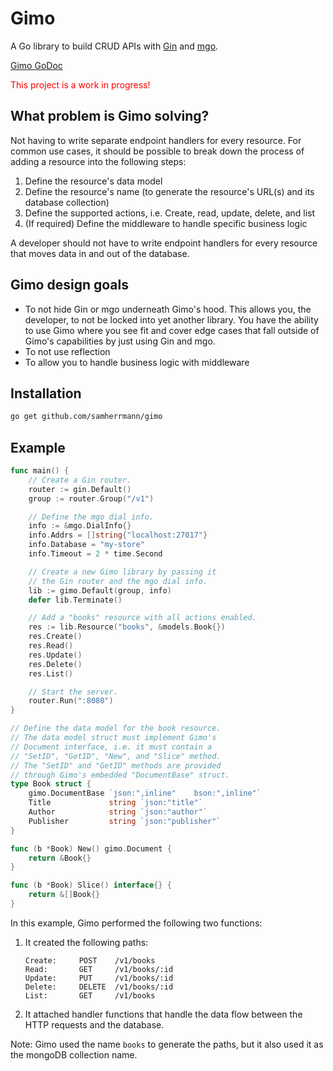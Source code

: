 # Gimo
A Go library to build CRUD APIs with [Gin](https://github.com/gin-gonic/gin) and [mgo](https://github.com/go-mgo/mgo/tree/v2).

[Gimo GoDoc](https://godoc.org/github.com/samherrmann/gimo)

<span style="color: red">This project is a work in progress!</span>

## What problem is Gimo solving?
Not having to write separate endpoint handlers for every resource. For common use cases, it should be possible to break down the process of adding a resource into the following steps:

1. Define the resource's data model
2. Define the resource's name (to generate the resource's URL(s) and its database collection)
3. Define the supported actions, i.e. Create, read, update, delete, and list
4. (If required) Define the middleware to handle specific business logic

A developer should not have to write endpoint handlers for every resource that moves data in and out of the database.

## Gimo design goals
* To not hide Gin or mgo underneath Gimo's hood. This allows you, the developer, to not be locked into yet another library. You have the ability to use Gimo where you see fit and cover edge cases that fall outside of Gimo's capabilities by just using Gin and mgo.
* To not use reflection
* To allow you to handle business logic with middleware

## Installation
```sh
go get github.com/samherrmann/gimo
```

## Example

```go
func main() {
    // Create a Gin router.
    router := gin.Default()
    group := router.Group("/v1")

    // Define the mgo dial info.
    info := &mgo.DialInfo{}
    info.Addrs = []string{"localhost:27017"}
    info.Database = "my-store"
    info.Timeout = 2 * time.Second

    // Create a new Gimo library by passing it
    // the Gin router and the mgo dial info.
    lib := gimo.Default(group, info)
    defer lib.Terminate()

    // Add a "books" resource with all actions enabled.
    res := lib.Resource("books", &models.Book{})
    res.Create()
    res.Read()
    res.Update()
    res.Delete()
    res.List()

    // Start the server.
    router.Run(":8080")
}

// Define the data model for the book resource.
// The data model struct must implement Gimo's
// Document interface, i.e. it must contain a 
// "SetID", "GetID", "New", and "Slice" method.
// The "SetID" and "GetID" methods are provided 
// through Gimo's embedded "DocumentBase" struct.
type Book struct {
    gimo.DocumentBase `json:",inline"    bson:",inline"`
    Title             string `json:"title"`
    Author            string `json:"author"`
    Publisher         string `json:"publisher"`
}

func (b *Book) New() gimo.Document {
    return &Book{}
}

func (b *Book) Slice() interface{} {
    return &[]Book{}
}
```

In this example, Gimo performed the following two functions:

1. It created the following paths:

    ```
    Create:     POST    /v1/books
    Read:       GET     /v1/books/:id
    Update:     PUT     /v1/books/:id
    Delete:     DELETE  /v1/books/:id
    List:       GET     /v1/books
    ```

2. It attached handler functions that handle the data flow between the HTTP requests and the database.

Note: Gimo used the name `books` to generate the paths, but it also used it as the mongoDB collection name.
